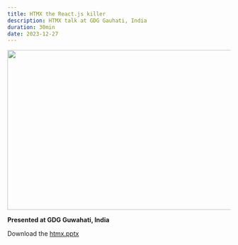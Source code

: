 ```yaml
---
title: HTMX the React.js killer
description: HTMX talk at GDG Gauhati, India
duration: 30min
date: 2023-12-27
---
```


<img src="/images/talk-assets/htmx-images-0.jpg" alt="" width="640" height="360" />

**Presented at GDG Guwahati, India**

<p>
    Download the <a href="/htmx.pptx" download="htmx.pptx">htmx.pptx</a>
</p>
